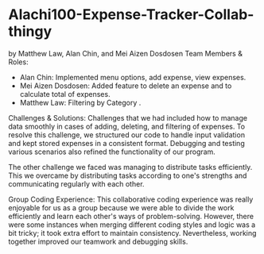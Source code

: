 # Alachi100-Expense-Tracker-Collab-thingy
by Matthew Law, Alan Chin, and Mei Aizen Dosdosen 
Team Members & Roles:
- Alan Chin: Implemented menu options, add expense, view expenses.
- Mei Aizen Dosdosen: Added feature to delete an expense and to calculate total of expenses.
- Matthew Law: Filtering by Category .

Challenges & Solutions:
Challenges that we had included how to manage data smoothly in cases of adding, deleting, and filtering of expenses. To resolve this challenge, we structured our code to handle input validation and kept stored expenses in a consistent format. Debugging and testing various scenarios also refined the functionality of our program.

The other challenge we faced was managing to distribute tasks efficiently. This we overcame by distributing tasks according to one's strengths and communicating regularly with each other. 

Group Coding Experience:
This collaborative coding experience was really enjoyable for us as a group because we were able to divide the work efficiently and learn each other's ways of problem-solving. However, there were some instances when merging different coding styles and logic was a bit tricky; it took extra effort to maintain consistency. Nevertheless, working together improved our teamwork and debugging skills.
